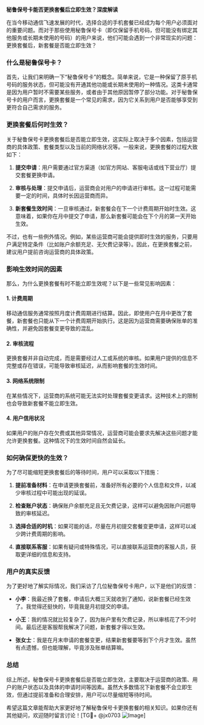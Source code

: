 **秘鲁保号卡能否更换套餐后立即生效？深度解读**

在当今移动通信飞速发展的时代，选择合适的手机套餐已经成为每个用户必须面对的重要问题。而对于那些使用秘鲁保号卡（即仅保留手机号码，但可能没有绑定其他服务或长期未使用的号码）的用户来说，他们可能会遇到一个非常现实的问题：更换套餐后，新套餐是否能立即生效？

### 什么是秘鲁保号卡？

首先，让我们来明确一下“秘鲁保号卡”的概念。简单来说，它是一种保留了原手机号码的服务状态，但可能没有开通其他功能或长期未使用的一种情况。这类卡通常是因为用户暂时不需要某些服务，或者由于其他原因暂停了部分功能。对于秘鲁保号卡的用户而言，更换套餐是一个常见的需求，因为它关系到用户是否能够享受到更符合自己需求的服务。

### 更换套餐后何时生效？

关于秘鲁保号卡更换套餐后是否能立即生效，这实际上取决于多个因素，包括运营商的具体政策、套餐类型以及当前的网络状况等。一般来说，更换套餐的过程大致如下：

1. **提交申请**：用户需要通过官方渠道（如官方网站、客服电话或线下营业厅）提交套餐更换申请。
   
2. **审核与处理**：提交申请后，运营商会对用户的申请进行审核。这一过程可能需要一定的时间，具体时长因运营商而异。

3. **新套餐生效时间**：一旦审核通过，新套餐会在下一个计费周期开始时生效。这意味着，如果你在月中提交了申请，那么新套餐可能会在下个月的第一天开始生效。

不过，也有一些例外情况。例如，某些运营商可能会提供即时生效的服务，只要用户满足特定条件（比如账户余额充足、无欠费记录等）。因此，在更换套餐之前，建议用户提前咨询运营商的具体政策。

### 影响生效时间的因素

那么，为什么更换套餐有时不能立即生效呢？以下是一些常见影响因素：

#### 1. **计费周期**
   移动通信服务通常按照月度计费周期进行结算。因此，即使用户在月中更改了套餐，新套餐也只能从下一个计费周期开始执行。这是因为运营商需要确保账单的准确性，并避免因套餐变更导致的混乱。

#### 2. **审核流程**
   更换套餐并非自动完成，而是需要经过人工或系统的审核。如果用户提供的信息不完整或存在错误，可能导致审核延迟，从而影响套餐的生效时间。

#### 3. **网络系统限制**
   在某些情况下，运营商的系统可能无法实时处理套餐变更请求。这种技术上的限制也会导致新套餐不能立即生效。

#### 4. **用户信用状况**
   如果用户的账户存在欠费或其他异常情况，运营商可能会要求先解决这些问题才能允许更换套餐。这种情况下的生效时间自然会延长。

### 如何确保更快的生效？

为了尽可能缩短更换套餐后的等待时间，用户可以采取以下措施：

1. **提前准备材料**：在申请更换套餐前，准备好所有必要的个人信息和文件，以减少审核过程中可能出现的延误。

2. **检查账户状态**：确保账户余额充足且无欠费记录，这样可以避免因账户问题导致的审核延迟。

3. **选择合适的时机**：如果可能的话，尽量在月初提交套餐变更申请，这样可以减少跨计费周期的影响。

4. **直接联系客服**：如果有疑问或特殊情况，可以直接联系运营商的客服人员，获取更详细的信息和支持。

### 用户的真实反馈

为了更好地了解实际情况，我们采访了几位秘鲁保号卡用户，以下是他们的反馈：

- **小李**：我最近换了套餐，申请后大概三天就收到了通知，说新套餐已经生效了。我觉得还挺快的，毕竟我是月初提交的申请。
  
- **小王**：我的情况就比较复杂了，因为账户里有欠费记录，所以审核花了不少时间。最后还是客服帮我解决了问题，新套餐才得以生效。

- **张女士**：我是在月末申请的套餐变更，结果新套餐要等到下个月才生效。虽然有点遗憾，但也能理解，毕竟涉及账单结算嘛。

### 总结

综上所述，秘鲁保号卡更换套餐后是否能立即生效，主要取决于运营商的政策、用户的账户状态以及具体的申请时间等因素。虽然大多数情况下新套餐不会立即生效，但通过提前准备和合理安排，用户可以尽量缩短等待时间。

希望这篇文章能帮助大家更好地了解秘鲁保号卡更换套餐的相关知识。如果你还有其他疑问，欢迎随时留言讨论！[TG💪+ @jx0703 ![Image](https://github.com/user-attachments/assets/dbca1d08-cadb-493c-b0ec-ad6f7a83f270)]